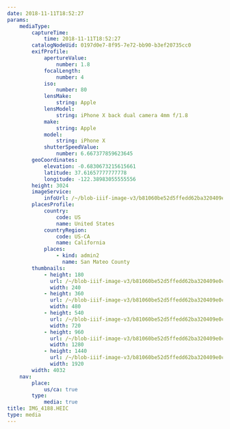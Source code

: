 ```yaml
---
date: 2018-11-11T18:52:27
params:
    mediaType:
        captureTime:
            time: 2018-11-11T18:52:27
        catalogNodeUid: 0197d0e7-8f95-7e72-bb90-b3ef20735cc0
        exifProfile:
            apertureValue:
                number: 1.8
            focalLength:
                number: 4
            iso:
                number: 80
            lensMake:
                string: Apple
            lensModel:
                string: iPhone X back dual camera 4mm f/1.8
            make:
                string: Apple
            model:
                string: iPhone X
            shutterSpeedValue:
                number: 6.667377859623645
        geoCoordinates:
            elevation: -0.6830673215615661
            latitude: 37.61657777777778
            longitude: -122.38983055555556
        height: 3024
        imageService:
            infoUrl: /~/blob-iiif-image-v3/b81060be52d5ffedd62ba320409e0cf35dbf22bee7f13b679b2bc6588f58d7a5/info.json
        placesProfile:
            country:
                code: US
                name: United States
            countryRegion:
                code: US-CA
                name: California
            places:
                - kind: admin2
                  name: San Mateo County
        thumbnails:
            - height: 180
              url: /~/blob-iiif-image-v3/b81060be52d5ffedd62ba320409e0cf35dbf22bee7f13b679b2bc6588f58d7a5/full/240%2C180/0/default.jpg
              width: 240
            - height: 360
              url: /~/blob-iiif-image-v3/b81060be52d5ffedd62ba320409e0cf35dbf22bee7f13b679b2bc6588f58d7a5/full/480%2C360/0/default.jpg
              width: 480
            - height: 540
              url: /~/blob-iiif-image-v3/b81060be52d5ffedd62ba320409e0cf35dbf22bee7f13b679b2bc6588f58d7a5/full/720%2C540/0/default.jpg
              width: 720
            - height: 960
              url: /~/blob-iiif-image-v3/b81060be52d5ffedd62ba320409e0cf35dbf22bee7f13b679b2bc6588f58d7a5/full/1280%2C960/0/default.jpg
              width: 1280
            - height: 1440
              url: /~/blob-iiif-image-v3/b81060be52d5ffedd62ba320409e0cf35dbf22bee7f13b679b2bc6588f58d7a5/full/1920%2C1440/0/default.jpg
              width: 1920
        width: 4032
    nav:
        place:
            us/ca: true
        type:
            media: true
title: IMG_4188.HEIC
type: media
---
```


